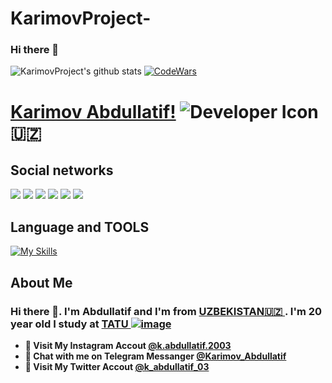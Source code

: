 # KarimovProject-
### Hi there 👋
![KarimovProject's github stats](https://github-readme-stats.vercel.app/api?username=KarimovProject&show_icons=true&theme=tokyonight)
[![CodeWars](https://www.codewars.com/users/KarimovProject/badges/large)]([https://www.codewars.com/users/KarimovProject(https://www.codewars.com/users/KarimovProject))
# [Karimov Abdullatif!](abdullatifkarimov772@gmail.com) ![Developer Icon](./images/developer.png) 🇺🇿 
## Social networks
<a href="https://github.com/KarimovProject"><img src="https://img.shields.io/badge/github-000?style=for-the-badge&logo=github&logoColor=white"/></a>
<a href="https://gitlab.com/KarimovProject/"><img src="https://img.shields.io/badge/gitlab-FF6600?style=for-the-badge&logo=gitlab&logoColor=white"/></a></a>
<a href="https://instagram.com/k.abdullatif.2003"><img src="https://img.shields.io/badge/instagram-D1001F?style=for-the-badge&logo=instagram&logoColor=white"/></a>
<a href="https://t.me/Karimov_Abdullatif"><img src="https://img.shields.io/badge/Telegram-2CA5E0?style=for-the-badge&logo=telegram&logoColor=white"/></a>
<a href="https://www.codewars.com/users/KarimovProject/"><img src="https://img.shields.io/badge/codewars-DD915F?style=for-the-badge&logo=codewars&logoColor=white"/></a>
<a href="https://www.sololearn.com/profile/28463402"><img src="https://img.shields.io/badge/sololearn-10397c?style=for-the-badge&logo=sololearn&logoColor=white"/></a>

## Language and TOOLS

[![My Skills](https://skillicons.dev/icons?i=discord,flask,github,postgres,gitlab,atom,cpp,heroku,html,instagram,linux,md,py,vscode)](https://skillicons.dev)
## About Me
### Hi there 👋. I'm Abdullatif and I'm from [UZBEKISTAN🇺🇿   ](https://en.wikipedia.org/wiki/Uzbekistan). I'm 20 year old I study at [TATU ![image    ](https://user-images.githubusercontent.com/105332906/206888050-f68457da-1397-4adb-b063-d0c73ba28c67.png)](https://tuit.uz/)
- **🔴 Visit My Instagram Accout [@k.abdullatif.2003](https://www.instagram.com/k.abdullatif.2003/)**
- **🔵 Chat with me on Telegram Messanger [@Karimov_Abdullatif](https://t.me/Karimov_Abdullatif)**
- **🔴 Visit My Twitter Accout [@k_abdullatif_03](https://www.instagram.com/k_abdullatif_03/)**
